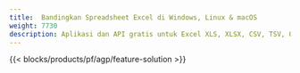```yaml
---
title:  Bandingkan Spreadsheet Excel di Windows, Linux & macOS
weight: 7730
description: Aplikasi dan API gratis untuk Excel XLS, XLSX, CSV, TSV, ODS, SXC dan FODS perbandingan file
---
```

{{< blocks/products/pf/agp/feature-solution >}} 

